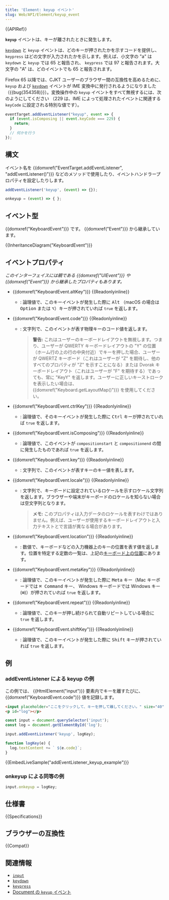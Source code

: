 ```yaml
---
title: 'Element: keyup イベント'
slug: Web/API/Element/keyup_event
---
```


{{APIRef}}

**`keyup`** イベントは、キーが離されたときに発生します。

[`keydown`](/ja/docs/Web/API/Element/keydown_event) と `keyup` イベントは、どのキーが押されたかを示すコードを提供し、 `keypress` はどの文字が入力されたかを示します。例えば、小文字の "a" は `keydown` と `keyup` では 65 と報告され、 `keypress` では 97 と報告されます。大文字の "A" は、どのイベントでも 65 と報告されます。

Firefox 65 以降では、CJKT ユーザーのブラウザー間の互換性を高めるために、 `keyup` および [`keydown`](/ja/docs/Web/API/Element/keydown_event) イベントが IME 変換中に発行されるようになりました（{{bug(354358)}}）。変換操作中の `keyup` イベントをすべて無視するには、次のようにしてください （229 は、IME によって処理されたイベントに関連する `keyCode` に設定される特別な値です）。

```js
eventTarget.addEventListener("keyup", event => {
  if (event.isComposing || event.keyCode === 229) {
    return;
  }
  // 何かを行う
});
```

## 構文

イベント名を {{domxref("EventTarget.addEventListener", "addEventListener()")}} などのメソッドで使用したり、イベントハンドラープロパティを設定したりします。

```js
addEventListener('keyup', (event) => {});

onkeyup = (event) => { };
```

## イベント型

{{domxref("KeyboardEvent")}} です。 {{domxref("Event")}} から継承しています。

{{InheritanceDiagram("KeyboardEvent")}}

## イベントプロパティ

_このインターフェイスには親である {{domxref("UIEvent")}} や {{domxref("Event")}} から継承したプロパティもあります。_

- {{domxref("KeyboardEvent.altKey")}} {{Readonlyinline}}

  - : 論理値で、このキーイベントが発生した際に <kbd>Alt</kbd> （macOS の場合は <kbd>Option</kbd> または <kbd>⌥</kbd>）キーが押されていれば `true` を返します。

- {{domxref("KeyboardEvent.code")}} {{Readonlyinline}}

  - : 文字列で、このイベントが表す物理キーのコード値を返します。

    > **警告:** これはユーザーのキーボードレイアウトを無視します。つまり、ユーザーが QWERTY キーボードレイアウトの "Y" の位置（ホーム行の上の行の中央付近）でキーを押した場合、ユーザーが QWERTZ キーボード（これはユーザーが "Z" を期待し、他のすべてのプロパティが "Z" を示すことになる）または Dvorak キーボードレイアウト（これはユーザーが "F" を期待する）であっても、常に "KeyY" を返します。ユーザーに正しいキーストロークを表示したい場合は、 {{domxref("Keyboard.getLayoutMap()")}} を使用してください。

- {{domxref("KeyboardEvent.ctrlKey")}} {{Readonlyinline}}

  - : 論理値で、そのキーイベントが発生した際に <kbd>Ctrl</kbd> キーが押されていれば `true` を返します。

- {{domxref("KeyboardEvent.isComposing")}} {{Readonlyinline}}
  - : 論理値で、このイベントが `compositionstart` と `compositionend` の間に発生したものであれば `true` を返します。
- {{domxref("KeyboardEvent.key")}} {{Readonlyinline}}
  - : 文字列で、このイベントが表すキーのキー値を表します。
- {{domxref("KeyboardEvent.locale")}} {{Readonlyinline}}

  - : 文字列で、キーボードに設定されているロケールを示すロケール文字列を返します。ブラウザーや端末がキーボードのロケールを知らない場合は空文字列となります。

    > **メモ:** このプロパティは入力データのロケールを表すわけではありません。例えば、ユーザーが使用するキーボードレイアウトと入力テキストとで言語が異なる場合があります。

- {{domxref("KeyboardEvent.location")}} {{Readonlyinline}}
  - : 数値で、キーボードなどの入力機器上のキーの位置を表す値を返します。位置を特定する定数の一覧は、上記の[キーボード上の位置](#キーボード上の位置)にあります。
- {{domxref("KeyboardEvent.metaKey")}} {{Readonlyinline}}

  - : 論理値で、このキーイベントが発生した際に <kbd>Meta</kbd> キー（Mac キーボードでは <kbd>⌘ Command</kbd> キー、 Windows キーボードでは Windows キー (<kbd>⊞</kbd>)）が押されていれば `true` を返します。

- {{domxref("KeyboardEvent.repeat")}} {{Readonlyinline}}
  - : 論理値で、このキーが押し続けられて自動リピートしている場合に `true` を返します。
- {{domxref("KeyboardEvent.shiftKey")}} {{Readonlyinline}}

  - : 論理値で、このキーイベントが発生した際に <kbd>Shift</kbd> キーが押されていれば `true` を返します。

## 例

### addEventListener による keyup の例

この例では、 {{HtmlElement("input")}} 要素内でキーを離すたびに、 {{domxref("KeyboardEvent.code")}} 値を記録します。

```html
<input placeholder="ここをクリックして、キーを押して離してください。" size="40">
<p id="log"></p>
```

```js
const input = document.querySelector('input');
const log = document.getElementById('log');

input.addEventListener('keyup', logKey);

function logKey(e) {
  log.textContent += ` ${e.code}`;
}
```

{{EmbedLiveSample("addEventListener_keyup_example")}}

### onkeyup による同等の例

```js
input.onkeyup = logKey;
```

## 仕様書

{{Specifications}}

## ブラウザーの互換性

{{Compat}}

## 関連情報

- [`input`](/ja/docs/Web/API/HTMLElement/input_event)
- [`keydown`](/ja/docs/Web/API/Element/keydown_event)
- [`keypress`](/ja/docs/Web/API/Element/keypress_event)
- [Document の `keyup` イベント](/ja/docs/Web/API/Document/keyup_event)
